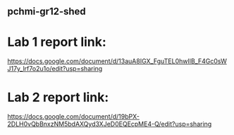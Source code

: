 ## pchmi-gr12-shed

# Lab 1 report link:
https://docs.google.com/document/d/13auA8IGX_FguTEL0hwIlB_F4Gc0sWJ17y_lrf7o2u1o/edit?usp=sharing
# Lab 2 report link:
https://docs.google.com/document/d/19bPX-2DLH0vQbBnxzNM5bdAXQyd3XJeD0EQEcpME4-Q/edit?usp=sharing
